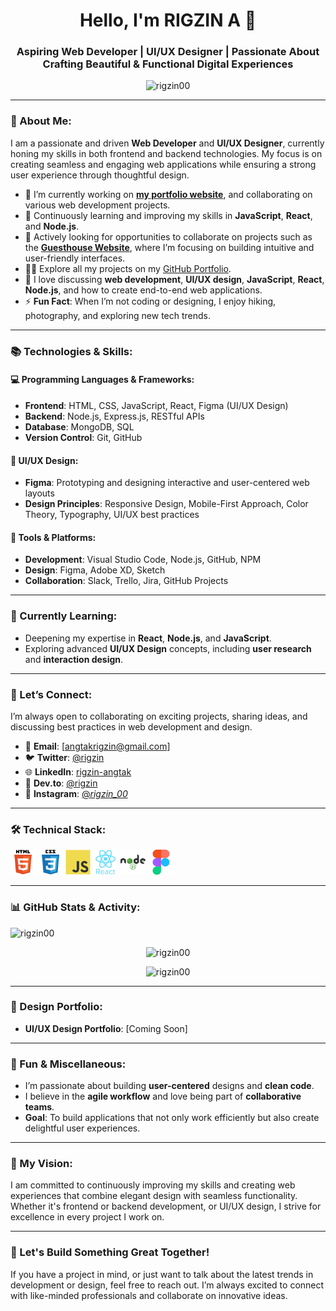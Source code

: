 <h1 align="center">Hello, I'm RIGZIN A 👋</h1>
<h3 align="center">Aspiring Web Developer | UI/UX Designer | Passionate About Crafting Beautiful & Functional Digital Experiences</h3>

<p align="center"> 
  <img src="https://komarev.com/ghpvc/?username=rigzin00&label=Profile%20views&color=0e75b6&style=flat" alt="rigzin00" /> 
</p>

---

### 🚀 About Me:
I am a passionate and driven **Web Developer** and **UI/UX Designer**, currently honing my skills in both frontend and backend technologies. My focus is on creating seamless and engaging web applications while ensuring a strong user experience through thoughtful design.

- 🔭 I’m currently working on **[my portfolio website](https://github.com/Rigzin00/-portfolio)**, and collaborating on various web development projects.
- 🌱 Continuously learning and improving my skills in **JavaScript**, **React**, and **Node.js**.
- 👯 Actively looking for opportunities to collaborate on projects such as the **[Guesthouse Website](https://github.com/Rigzin00/Guesthouse)**, where I’m focusing on building intuitive and user-friendly interfaces.
- 👨‍💻 Explore all my projects on my [GitHub Portfolio](https://github.com/Rigzin00/-portfolio).
- 💬 I love discussing **web development**, **UI/UX design**, **JavaScript**, **React**, **Node.js**, and how to create end-to-end web applications.
- ⚡ **Fun Fact**: When I’m not coding or designing, I enjoy hiking, photography, and exploring new tech trends.

---

### 📚 Technologies & Skills:
#### 💻 Programming Languages & Frameworks:
- **Frontend**: HTML, CSS, JavaScript, React, Figma (UI/UX Design)
- **Backend**: Node.js, Express.js, RESTful APIs
- **Database**: MongoDB, SQL
- **Version Control**: Git, GitHub

#### 🎨 UI/UX Design:
- **Figma**: Prototyping and designing interactive and user-centered web layouts
- **Design Principles**: Responsive Design, Mobile-First Approach, Color Theory, Typography, UI/UX best practices

#### 🔧 Tools & Platforms:
- **Development**: Visual Studio Code, Node.js, GitHub, NPM
- **Design**: Figma, Adobe XD, Sketch
- **Collaboration**: Slack, Trello, Jira, GitHub Projects

---

### 🌱 Currently Learning:
- Deepening my expertise in **React**, **Node.js**, and **JavaScript**.
- Exploring advanced **UI/UX Design** concepts, including **user research** and **interaction design**.

---

### 🤝 Let’s Connect:
I’m always open to collaborating on exciting projects, sharing ideas, and discussing best practices in web development and design.

- 📧 **Email**: [angtakrigzin@gmail.com]
- 🐦 **Twitter**: [@rigzin](https://twitter.com/rigzin)
- 🌐 **LinkedIn**: [rigzin-angtak](https://linkedin.com/in/rigzinangtak)
- 📝 **Dev.to**: [@rigzin](https://dev.to/dev.to/@rigzin)
- 📸 **Instagram**: [@_rigzin_00_](https://instagram.com/_rigzin_00_)

---

### 🛠️ Technical Stack:
<p align="left">
  <a href="https://www.w3.org/TR/html52/" target="_blank"><img src="https://raw.githubusercontent.com/devicons/devicon/master/icons/html5/html5-original-wordmark.svg" alt="html5" width="40" height="40"/></a>
  <a href="https://www.w3schools.com/css/" target="_blank"><img src="https://raw.githubusercontent.com/devicons/devicon/master/icons/css3/css3-original-wordmark.svg" alt="css3" width="40" height="40"/></a>
  <a href="https://developer.mozilla.org/en-US/docs/Web/JavaScript" target="_blank"><img src="https://raw.githubusercontent.com/devicons/devicon/master/icons/javascript/javascript-original.svg" alt="javascript" width="40" height="40"/></a>
  <a href="https://reactjs.org/" target="_blank"><img src="https://raw.githubusercontent.com/devicons/devicon/master/icons/react/react-original-wordmark.svg" alt="react" width="40" height="40"/></a>
  <a href="https://nodejs.org" target="_blank"><img src="https://raw.githubusercontent.com/devicons/devicon/master/icons/nodejs/nodejs-original-wordmark.svg" alt="nodejs" width="40" height="40"/></a>
  <a href="https://www.figma.com/" target="_blank"><img src="https://raw.githubusercontent.com/devicons/devicon/master/icons/figma/figma-original.svg" alt="figma" width="40" height="40"/></a>
</p>

---

### 📊 GitHub Stats & Activity:
<p align="left">
  <img src="https://github-readme-stats.vercel.app/api/top-langs?username=rigzin00&show_icons=true&locale=en&layout=compact&langs_count=6" alt="rigzin00" />
</p>

<p align="center">
  <img src="https://github-readme-stats.vercel.app/api?username=rigzin00&show_icons=true&locale=en" alt="rigzin00" />
</p>

<p align="center">
  <img src="https://github-readme-streak-stats.herokuapp.com/?user=rigzin00&" alt="rigzin00" />
</p>

---

### 📑 Design Portfolio:
- **UI/UX Design Portfolio**: [Coming Soon]

---

### 💬 Fun & Miscellaneous:
- I’m passionate about building **user-centered** designs and **clean code**.
- I believe in the **agile workflow** and love being part of **collaborative teams**.
- **Goal**: To build applications that not only work efficiently but also create delightful user experiences.

---

### 🎯 My Vision:
I am committed to continuously improving my skills and creating web experiences that combine elegant design with seamless functionality. Whether it's frontend or backend development, or UI/UX design, I strive for excellence in every project I work on.

---

### 🌱 Let's Build Something Great Together!
If you have a project in mind, or just want to talk about the latest trends in development or design, feel free to reach out. I’m always excited to connect with like-minded professionals and collaborate on innovative ideas.
